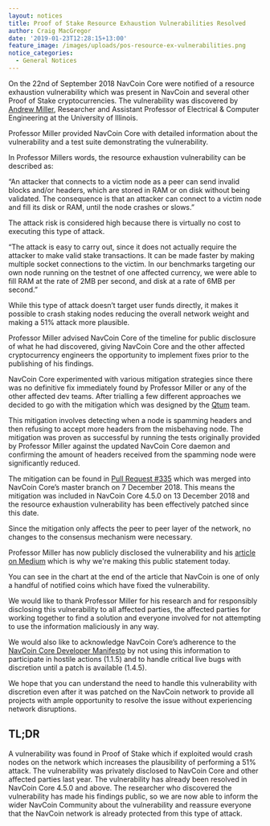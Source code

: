 ```yaml
---
layout: notices
title: Proof of Stake Resource Exhaustion Vulnerabilities Resolved
author: Craig MacGregor
date: '2019-01-23T12:28:15+13:00'
feature_image: /images/uploads/pos-resource-ex-vulnerabilities.png
notice_categories:
  - General Notices
---
```

On the 22nd of September 2018 NavCoin Core were notified of a resource exhaustion vulnerability which was present in NavCoin and several other Proof of Stake cryptocurrencies. The vulnerability was discovered by [Andrew Miller](https://ece.illinois.edu/directory/profile/soc1024), Researcher and Assistant Professor of Electrical & Computer Engineering at the University of Illinois.

Professor Miller provided NavCoin Core with detailed information about the vulnerability and a test suite demonstrating the vulnerability.

In Professor Millers words, the resource exhaustion vulnerability can be described as: 

“An attacker that connects to a victim node as a peer can send invalid blocks and/or headers, which are stored in RAM or on disk without being validated. The consequence is that an attacker can connect to a victim node and fill its disk or RAM, until the node crashes or slows.”

The attack risk is considered high because there is virtually no cost to executing this type of attack.

“The attack is easy to carry out, since it does not actually require the attacker to make valid stake transactions. It can be made faster by making multiple socket connections to the victim. In our benchmarks targeting our own node running on the testnet of one affected currency, we were able to fill RAM at the rate of 2MB per second, and disk at a rate of 6MB per second.”

While this type of attack doesn’t target user funds directly, it makes it possible to crash staking nodes reducing the overall network weight and making a 51% attack more plausible.

Professor Miller advised NavCoin Core of the timeline for public disclosure of what he had discovered, giving NavCoin Core and the other affected cryptocurrency engineers the opportunity to implement fixes prior to the publishing of his findings.

NavCoin Core experimented with various mitigation strategies since there was no definitive fix immediately found by Professor Miller or any of the other affected dev teams. After trialling a few different approaches we decided to go with the mitigation which was designed by the [Qtum](https://qtum.org) team. 

This mitigation involves detecting when a node is spamming headers and then refusing to accept more headers from the misbehaving node. The mitigation was proven as successful by running the tests originally provided by Professor Miller against the updated NavCoin Core daemon and confirming the amount of headers received from the spamming node were significantly reduced.

The mitigation can be found in [Pull Request #335](https://github.com/NAVCoin/navcoin-core/pull/335) which was merged into NavCoin Core’s master branch on 7 December 2018. This means the mitigation was included in NavCoin Core 4.5.0 on 13 December 2018 and the resource exhaustion vulnerability has been effectively patched since this date.

Since the mitigation only affects the peer to peer layer of the network, no changes to the consensus mechanism were necessary.

Professor Miller has now publicly disclosed the vulnerability and his [article on Medium](https://medium.com/@dsl_uiuc/fake-stake-attacks-on-chain-based-proof-of-stake-cryptocurrencies-b8b05723f806) which is why we're making this public statement today.

You can see in the chart at the end of the article that NavCoin is one of only a handful of notified coins which have fixed the vulnerability.

We would like to thank Professor Miller for his research and for responsibly disclosing this vulnerability to all affected parties, the affected parties for working together to find a solution and everyone involved for not attempting to use the information maliciously in any way.

We would also like to acknowledge NavCoin Core’s adherence to the [NavCoin Core Developer Manifesto](https://navcoin.org/en/governance/#read-manifestos) by not using this information to participate in hostile actions (1.1.5) and to handle critical live bugs with discretion until a patch is available (1.4.5). 

We hope that you can understand the need to handle this vulnerability with discretion even after it was patched on the NavCoin network to provide all projects with ample opportunity to resolve the issue without experiencing network disruptions.

## TL;DR

A vulnerability was found in Proof of Stake which if exploited would crash nodes on the network which increases the plausibility of performing a 51% attack. The vulnerability was privately disclosed to NavCoin Core and other affected parties last year. The vulnerability has already been resolved in NavCoin Core 4.5.0 and above. The researcher who discovered the vulnerability has made his findings public, so we are now able to inform the wider NavCoin Community about the vulnerability and reassure everyone that the NavCoin network is already protected from this type of attack.
